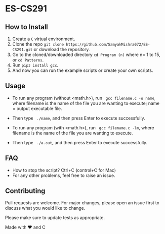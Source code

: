 # ES-CS291

## How to Install

1. Create a ```C``` virtual environment. 
2. Clone the repo ```git clone https://github.com/SamyakMishra072/ES-CS291.git``` or download the repository.
3. Go to the cloned/downloaded directory ``` cd Program (n) ```  where n= 1 to 15, or ``` cd Patterns ```. 
4. Run ``` pip3 install gcc ```.
5. And now you can run the example scripts or create your own scripts.  

## Usage
- To run any program (without <math.h>), run ``` gcc filename.c -o name```, where filename is the name of the file you are wanting to execute; name = output executable file.
- Then type ``` ./name```, and then press Enter to execute successfully.

- To run any program (with <math.h>), run ``` gcc filename.c -lm```, where filename is the name of the file you are wanting to execute.
- Then type ``` ./a.out```, and then press Enter to execute successfully.

## FAQ
- How to stop the script? Ctrl+C (control+C for Mac) 
- For any other problems, feel free to raise an issue.

## Contributing
Pull requests are welcome. For major changes, please open an issue first to discuss what you would like to change. 

Please make sure to update tests as appropriate.


Made with ❤️ and C <br><br>
